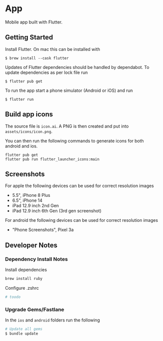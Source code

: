 # App

Mobile app built with Flutter.

## Getting Started

Install Flutter. On mac this can be installed with

```
$ brew install --cask flutter
```

Updates of Flutter dependencies should be handled by dependabot. To update dependencies as per lock file
run

```
$ flutter pub get
```

To run the app start a phone simulator (Android or iOS) and run

```
$ flutter run
```

## Build app icons

The source file is `icon.ai`. A PNG is then created and put into `assets/icons/icon.png`.

You can then run the following commands to generate icons for both android and ios.

```
flutter pub get
flutter pub run flutter_launcher_icons:main
```

## Screenshots

For apple the following devices can be used for correct resolution images

- 5.5", iPhone 8 Plus
- 6.5", iPhone 14
- iPad 12.9 inch 2nd Gen
- iPad 12.9 inch 6th Gen (3rd gen screenshot)

For android the following devices can be used for correct resolution images

- "Phone Screenshots", Pixel 3a

## Developer Notes

### Dependency Install Notes

Install dependencies

```bash
brew install ruby

```

Configure .zshrc

```bash
# toodo
```

### Upgrade Gems/Fastlane

In the `ios` and `android` folders run the following

```bash
# Update all gems
$ bundle update

```
